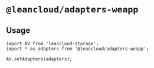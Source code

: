 # `@leancloud/adapters-weapp`

## Usage

```
import AV from 'leancloud-storage';
import * as adapters from '@leancloud/adapters-weapp';

AV.setAdapters(adapters);
```
